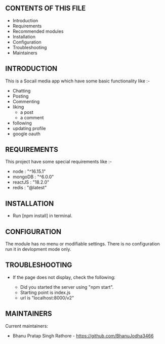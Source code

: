 CONTENTS OF THIS FILE
---------------------

 * Introduction
 * Requirements
 * Recommended modules
 * Installation
 * Configuration
 * Troubleshooting
 * Maintainers

INTRODUCTION
------------

This is a Socail media app which have some basic functionality like :-
  
   - Chatting
   - Posting
   - Commenting
   - liking
      - a post
      - a comment
   - following
   - updating profile
   - google oauth

REQUIREMENTS
------------

This project have some special requirements like :-

   - node : "^16.15.1"
   - mongoDB : "^6.0.0"
   - reactJS : "18.2.0"
   - redis : "@latest"


INSTALLATION
------------

 * Run [npm install] in terminal.


CONFIGURATION
-------------

The module has no menu or modifiable settings. There is no configuration run it in devlopment mode only.


TROUBLESHOOTING
---------------

 * If the page does not display, check the following:

   - Did you started the server using "npm start".
   - Starting point is index.js
   - url is "localhost:8000/v2"


MAINTAINERS
-----------

Current maintainers:
 * Bhanu Pratap Singh Rathore - https://github.com/BhanuJodha3466
